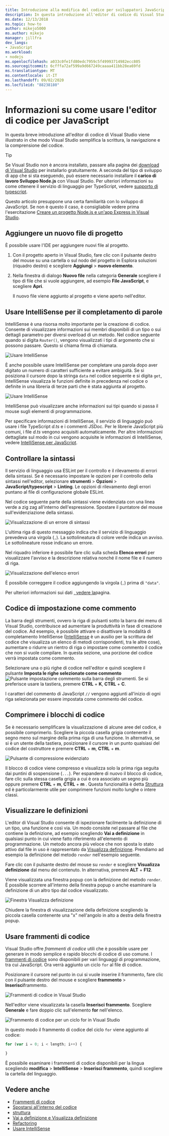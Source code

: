 ```yaml
---
title: Introduzione alla modifica del codice per sviluppatori JavaScript
description: In questa introduzione all'editor di codice di Visual Studio viene illustrato in che modo Visual Studio semplifica la scrittura, la navigazione e la comprensione del codice JavaScript.
ms.date: 12/13/2018
ms.topic: how-to
author: mikejo5000
ms.author: mikejo
manager: jillfra
dev_langs:
- JavaScript
ms.workload:
- nodejs
ms.openlocfilehash: a033c0fe1fd80edc7959c5f49993714982ecc805
ms.sourcegitcommit: 6cfffa72af599a9d667249caaaa411bb28ea69fd
ms.translationtype: MT
ms.contentlocale: it-IT
ms.lasthandoff: 09/02/2020
ms.locfileid: "88238180"
---
```

# <a name="learn-to-use-the-code-editor-for-javascript"></a>Informazioni su come usare l'editor di codice per JavaScript

In questa breve introduzione all'editor di codice di Visual Studio viene illustrato in che modo Visual Studio semplifica la scrittura, la navigazione e la comprensione del codice.

> [!TIP]
> Se Visual Studio non è ancora installato, passare alla pagina dei [download di Visual Studio](https://visualstudio.microsoft.com/downloads/) per installarlo gratuitamente. A seconda del tipo di sviluppo di app che si sta eseguendo, può essere necessario installare il **carico di lavoro Sviluppo Node.js** con Visual Studio. Per ulteriori informazioni su come ottenere il servizio di linguaggio per TypeScript, vedere [supporto di typescript](../javascript/javascript-in-vs-2019.md#typescript-support).

Questo articolo presuppone una certa familiarità con lo sviluppo di JavaScript. Se non è questo il caso, è consigliabile vedere prima l'esercitazione [Creare un progetto Node.js e un'app Express in Visual Studio](../javascript/tutorial-nodejs.md).

## <a name="add-a-new-project-file"></a>Aggiungere un nuovo file di progetto

È possibile usare l'IDE per aggiungere nuovi file al progetto.

1. Con il progetto aperto in Visual Studio, fare clic con il pulsante destro del mouse su una cartella o sul nodo del progetto in Esplora soluzioni (riquadro destro) e scegliere **Aggiungi**  >  **nuovo elemento**.

1. Nella finestra di dialogo **Nuovo file** nella categoria **Generale** scegliere il tipo di file che si vuole aggiungere, ad esempio **File JavaScript**, e scegliere **Apri**.

    Il nuovo file viene aggiunto al progetto e viene aperto nell'editor.

## <a name="use-intellisense-to-complete-words"></a>Usare IntelliSense per il completamento di parole

IntelliSense è una risorsa molto importante per la creazione di codice. Consente di visualizzare informazioni sui membri disponibili di un tipo o sui dettagli parametro per diversi overload di un metodo. Nel codice seguente quando si digita `Router()`, vengono visualizzati i tipi di argomento che si possono passare. Questo si chiama firma di chiamata.

![Usare IntelliSense](../javascript/media/write-code-signature-checking.png)

È anche possibile usare IntelliSense per completare una parola dopo aver digitato un numero di caratteri sufficiente a evitare ambiguità. Se si posiziona il cursore dopo la stringa `data` nel codice seguente e si digita `get`, IntelliSense visualizza le funzioni definite in precedenza nel codice o definite in una libreria di terze parti che è stata aggiunta al progetto.

![Usare IntelliSense](../javascript/media/write-code-intellisense.png)

IntelliSense può visualizzare anche informazioni sui tipi quando si passa il mouse sugli elementi di programmazione.

Per specificare informazioni di IntelliSense, il servizio di linguaggio può usare i file TypeScript *d.ts* e i commenti JSDoc. Per le librerie JavaScript più comuni, i file *d.ts* vengono acquisiti automaticamente. Per altre informazioni dettagliate sul modo in cui vengono acquisite le informazioni di IntelliSense, vedere [IntelliSense per JavaScript](../ide/javascript-intellisense.md?toc=/visualstudio/javascript/toc.json).

## <a name="check-syntax"></a>Controllare la sintassi

Il servizio di linguaggio usa ESLint per il controllo e il rilevamento di errori della sintassi. Se è necessario impostare le opzioni per il controllo della sintassi nell'editor, selezionare **strumenti**  >  **Opzioni**  >  **JavaScript/typescript**  >  **Linting**. Le opzioni di rilevamento degli errori puntano al file di configurazione globale ESLint.

Nel codice seguente parte della sintassi viene evidenziata con una linea verde a zig zag all'interno dell'espressione. Spostare il puntatore del mouse sull'evidenziazione della sintassi.

![Visualizzazione di un errore di sintassi](../javascript/media/write-code-syntax-checking.png)

L'ultima riga di questo messaggio indica che il servizio di linguaggio prevedeva una virgola (`,`). La sottolineatura di colore verde indica un avviso. Le sottolineature rosse indicano un errore.

Nel riquadro inferiore è possibile fare clic sulla scheda **Elenco errori** per visualizzare l'avviso e la descrizione relativa nonché il nome file e il numero di riga.

![Visualizzazione dell'elenco errori](../javascript/media/write-code-error-list.png)

È possibile correggere il codice aggiungendo la virgola (`,`) prima di `"data"`.

Per ulteriori informazioni sui dati [, vedere la](https://github.com/microsoft/JSTSdocs/blob/master/articles/editor/linting.md)pagina.

## <a name="comment-out-code"></a>Codice di impostazione come commento

La barra degli strumenti, ovvero la riga di pulsanti sotto la barra dei menu di Visual Studio, contribuisce ad aumentare la produttività in fase di creazione del codice. Ad esempio, è possibile attivare o disattivare la modalità di completamento IntelliSense ([IntelliSense](../ide/using-intellisense.md) è un ausilio per la scrittura del codice che visualizza un elenco di metodi corrispondenti, tra le altre cose), aumentare o ridurre un rientro di riga o impostare come commento il codice che non si vuole compilare. In questa sezione, una porzione del codice verrà impostata come commento.

Selezionare una o più righe di codice nell'editor e quindi scegliere il pulsante **Imposta le righe selezionate come commento**![Pulsante impostazione commento ](../javascript/media/write-code-comment-out.png) sulla barra degli strumenti. Se si preferisce usare la tastiera, premere **CTRL** + **K**, **CTRL** + **C**.

I caratteri del commento di JavaScript `//` vengono aggiunti all'inizio di ogni riga selezionata per essere impostata come commento del codice.

## <a name="collapse-code-blocks"></a>Comprimere i blocchi di codice

Se è necessario semplificare la visualizzazione di alcune aree del codice, è possibile comprimerlo. Scegliere la piccola casella grigia contenente il segno meno sul margine della prima riga di una funzione. In alternativa, se si è un utente della tastiera, posizionare il cursore in un punto qualsiasi del codice del costruttore e premere **CTRL** + **m**, **CTRL** + **m**.

![Pulsante di compressione evidenziato](../javascript/media/write-code-collapse-code.png)

Il blocco di codice viene compresso e visualizza solo la prima riga seguita dai puntini di sospensione (`...`). Per espandere di nuovo il blocco di codice, fare clic sulla stessa casella grigia a cui è ora associato un segno più oppure premere **CTRL** + **m**, **CTRL** + **m** . Questa funzionalità è detta [Struttura](../ide/outlining.md) ed è particolarmente utile per comprimere funzioni molto lunghe o intere classi.

## <a name="view-definitions"></a>Visualizzare le definizioni

L'editor di Visual Studio consente di ispezionare facilmente la definizione di un tipo, una funzione e così via. Un modo consiste nel passare al file che contiene la definizione, ad esempio scegliendo **Vai a definizione** in qualsiasi punto in cui viene fatto riferimento all'elemento di programmazione. Un metodo ancora più veloce che non sposta lo stato attivo dal file in uso è rappresentato da [Visualizza definizione](../ide/go-to-and-peek-definition.md#peek-definition). Prendiamo ad esempio la definizione del metodo `render` nell'esempio seguente.

Fare clic con il pulsante destro del mouse su `render` e scegliere **Visualizza definizione** dal menu del contenuto. In alternativa, premere **ALT** + **F12**.

   Viene visualizzata una finestra popup con la definizione del metodo `render`. È possibile scorrere all'interno della finestra popup o anche esaminare la definizione di un altro tipo dal codice visualizzato.

   ![Finestra Visualizza definizione](../javascript/media/write-code-peek-definition.png)

Chiudere la finestra di visualizzazione della definizione scegliendo la piccola casella contenente una "x" nell'angolo in alto a destra della finestra popup.

## <a name="use-code-snippets"></a>Usare frammenti di codice

Visual Studio offre *frammenti di codice* utili che è possibile usare per generare in modo semplice e rapido blocchi di codice di uso comune. I [frammenti di codice](../ide/code-snippets.md) sono disponibili per vari linguaggi di programmazione, tra cui JavaScript. Ora verrà aggiunto un ciclo `for` al file di codice.

Posizionare il cursore nel punto in cui si vuole inserire il frammento, fare clic con il pulsante destro del mouse e scegliere **frammento**  >  **Inserisci**frammento.

![Frammenti di codice in Visual Studio](../javascript/media/write-code-insert-snippet.png)

Nell'editor viene visualizzata la casella **Inserisci frammento**. Scegliere **Generale** e fare doppio clic sull'elemento **for** nell'elenco.

![Frammento di codice per un ciclo for in Visual Studio](../javascript/media/write-code-insert-snippet-for-loop.png)

In questo modo il frammento di codice del ciclo `for` viene aggiunto al codice:

```javascript
for (var i = 0; i < length; i++) {

}
```

È possibile esaminare i frammenti di codice disponibili per la lingua scegliendo **modifica**  >  **IntelliSense**  >  **Inserisci frammento**, quindi scegliere la cartella del linguaggio.

## <a name="see-also"></a>Vedere anche

- [Frammenti di codice](../ide/code-snippets.md)
- [Spostarsi all'interno del codice](../ide/navigating-code.md)
- [struttura](../ide/outlining.md)
- [Vai a definizione e Visualizza definizione](../ide/go-to-and-peek-definition.md)
- [Refactoring](../ide/refactoring-in-visual-studio.md)
- [Usare IntelliSense](../ide/using-intellisense.md)
